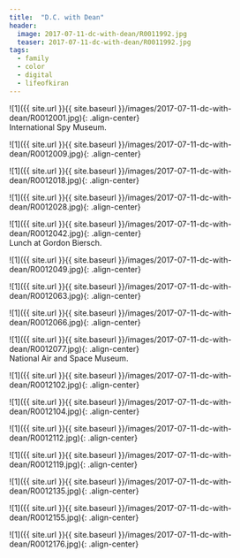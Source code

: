 ```yaml
---
title:  "D.C. with Dean"
header:
  image: 2017-07-11-dc-with-dean/R0011992.jpg
  teaser: 2017-07-11-dc-with-dean/R0011992.jpg
tags: 
  - family
  - color
  - digital
  - lifeofkiran
---
```


<p></p>
![1]({{ site.url }}{{ site.baseurl }}/images/2017-07-11-dc-with-dean/R0012001.jpg){: .align-center}
<figcaption>International Spy Museum.</figcaption>
<p></p>

<p></p>
![1]({{ site.url }}{{ site.baseurl }}/images/2017-07-11-dc-with-dean/R0012009.jpg){: .align-center}
<figcaption> </figcaption>
<p></p>

<p></p>
![1]({{ site.url }}{{ site.baseurl }}/images/2017-07-11-dc-with-dean/R0012018.jpg){: .align-center}
<figcaption> </figcaption>
<p></p>

<p></p>
![1]({{ site.url }}{{ site.baseurl }}/images/2017-07-11-dc-with-dean/R0012028.jpg){: .align-center}
<figcaption> </figcaption>
<p></p>

<p></p>
![1]({{ site.url }}{{ site.baseurl }}/images/2017-07-11-dc-with-dean/R0012042.jpg){: .align-center}
<figcaption>Lunch at Gordon Biersch.</figcaption>
<p></p>

<p></p>
![1]({{ site.url }}{{ site.baseurl }}/images/2017-07-11-dc-with-dean/R0012049.jpg){: .align-center}
<figcaption> </figcaption>
<p></p>

<p></p>
![1]({{ site.url }}{{ site.baseurl }}/images/2017-07-11-dc-with-dean/R0012063.jpg){: .align-center}
<figcaption> </figcaption>
<p></p>

<p></p>
![1]({{ site.url }}{{ site.baseurl }}/images/2017-07-11-dc-with-dean/R0012066.jpg){: .align-center}
<figcaption> </figcaption>
<p></p>

<p></p>
![1]({{ site.url }}{{ site.baseurl }}/images/2017-07-11-dc-with-dean/R0012077.jpg){: .align-center}
<figcaption>National Air and Space Museum.</figcaption>
<p></p>

<p></p>
![1]({{ site.url }}{{ site.baseurl }}/images/2017-07-11-dc-with-dean/R0012102.jpg){: .align-center}
<figcaption> </figcaption>
<p></p>

<p></p>
![1]({{ site.url }}{{ site.baseurl }}/images/2017-07-11-dc-with-dean/R0012104.jpg){: .align-center}
<figcaption> </figcaption>
<p></p>

<p></p>
![1]({{ site.url }}{{ site.baseurl }}/images/2017-07-11-dc-with-dean/R0012112.jpg){: .align-center}
<figcaption> </figcaption>
<p></p>

<p></p>
![1]({{ site.url }}{{ site.baseurl }}/images/2017-07-11-dc-with-dean/R0012119.jpg){: .align-center}
<figcaption> </figcaption>
<p></p>

<p></p>
![1]({{ site.url }}{{ site.baseurl }}/images/2017-07-11-dc-with-dean/R0012135.jpg){: .align-center}
<figcaption> </figcaption>
<p></p>

<p></p>
![1]({{ site.url }}{{ site.baseurl }}/images/2017-07-11-dc-with-dean/R0012155.jpg){: .align-center}
<figcaption> </figcaption>
<p></p>

<p></p>
![1]({{ site.url }}{{ site.baseurl }}/images/2017-07-11-dc-with-dean/R0012176.jpg){: .align-center}
<figcaption> </figcaption>
<p></p>

